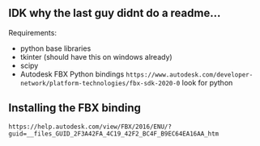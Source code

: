 ## IDK why the last guy didnt do a readme...


Requirements: 
  - python base libraries
  - tkinter (should have this on windows already)
  - scipy
  - Autodesk FBX Python bindings `https://www.autodesk.com/developer-network/platform-technologies/fbx-sdk-2020-0` look for python

## Installing the FBX binding
`https://help.autodesk.com/view/FBX/2016/ENU/?guid=__files_GUID_2F3A42FA_4C19_42F2_BC4F_B9EC64EA16AA_htm`

